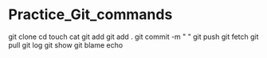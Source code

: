 # Practice_Git_commands
git clone
cd
touch
cat
git add
git add .
git commit -m " "
git push
git fetch
git pull
git log
git show
git blame
echo


